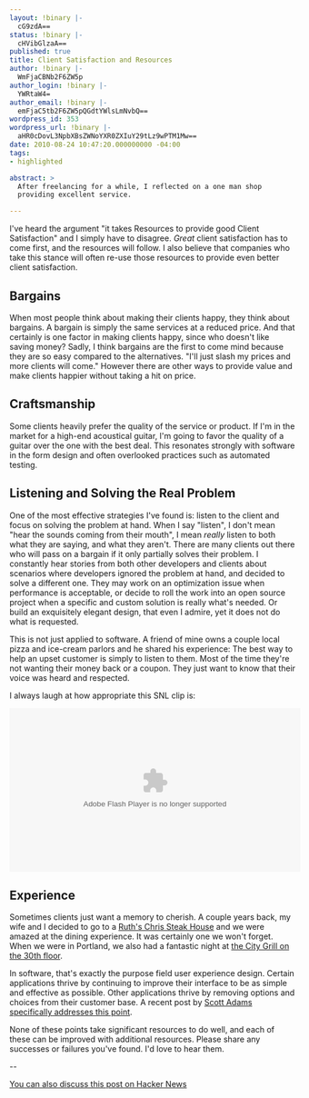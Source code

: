 ```yaml
---
layout: !binary |-
  cG9zdA==
status: !binary |-
  cHVibGlzaA==
published: true
title: Client Satisfaction and Resources
author: !binary |-
  WmFjaCBNb2F6ZW5p
author_login: !binary |-
  YWRtaW4=
author_email: !binary |-
  emFjaC5tb2F6ZW5pQGdtYWlsLmNvbQ==
wordpress_id: 353
wordpress_url: !binary |-
  aHR0cDovL3NpbXBsZWNoYXR0ZXIuY29tLz9wPTM1Mw==
date: 2010-08-24 10:47:20.000000000 -04:00
tags:
- highlighted

abstract: >
  After freelancing for a while, I reflected on a one man shop
  providing excellent service.

---
```

I've heard the argument "it takes Resources to provide good Client Satisfaction" and I simply have to disagree. _Great_ client satisfaction has to come first, and the resources will follow. I also believe that companies who take this stance will often re-use those resources to provide even better client satisfaction.

## Bargains ##

When most people think about making their clients happy, they think about bargains. A bargain is simply the same services at a reduced price. And that certainly is one factor in making clients happy, since who doesn't like saving money? Sadly, I think bargains are the first to come mind because they are so easy compared to the alternatives. "I'll just slash my prices and more clients will come." However there are other ways to provide value and make clients happier without taking a hit on price.

## Craftsmanship ##

Some clients heavily prefer the quality of the service or product. If I'm in the market for a high-end acoustical guitar, I'm going to favor the quality of a guitar over the one with the best deal. This resonates strongly with software in the form design and often overlooked practices such as automated testing.

## Listening and Solving the Real Problem ##

One of the most effective strategies I've found is: listen to the client and focus on solving the problem at hand. When I say "listen", I don't mean "hear the sounds coming from their mouth", I mean _really_ listen to both what they are saying, and what they aren't. There are many clients out there who will pass on a bargain if it only partially solves their problem. I constantly hear stories from both other developers and clients about scenarios where developers ignored the problem at hand, and decided to solve a different one. They may work on an optimization issue when performance is acceptable, or decide to roll the work into an open source project when a specific and custom solution is really what's needed. Or build an exquisitely elegant design, that even I admire, yet it does not do what is requested.

This is not just applied to software. A friend of mine owns a couple local pizza and ice-cream parlors and he shared his experience: The best way to help an upset customer is simply to listen to them. Most of the time they're not wanting their money back or a coupon. They just want to know that their voice was heard and respected.

I always laugh at how appropriate this SNL clip is:

<object width="512" height="288"><param name="movie" value="http://www.hulu.com/embed/8K3jmsS5ay9KB3yX06Q17Q"></param><param name="allowFullScreen" value="true"></param><embed src="http://www.hulu.com/embed/8K3jmsS5ay9KB3yX06Q17Q" type="application/x-shockwave-flash"  width="512" height="288" allowFullScreen="true"></embed></object>

## Experience ##

Sometimes clients just want a memory to cherish. A couple years back, my wife and I decided to go to a [Ruth's Chris Steak House](http://www.ruthschris.com/) and we were amazed at the dining experience. It was certainly one we won't forget. When we were in Portland, we also had a fantastic night at [the City Grill on the 30th floor](http://www.portlandcitygrill.com).

In software, that's exactly the purpose field user experience design. Certain applications thrive by continuing to improve their interface to be as simple and effective as possible. Other applications thrive by removing options and choices from their customer base. A recent post by [Scott Adams specifically addresses this point](http://www.dilbert.com/blog/entry/the_less_feature/).

None of these points take significant resources to do well, and each of these can be improved with additional resources. Please share any successes or failures you've found. I'd love to hear them.

--

[You can also discuss this post on Hacker News](http://news.ycombinator.com/item?id=1629929)
